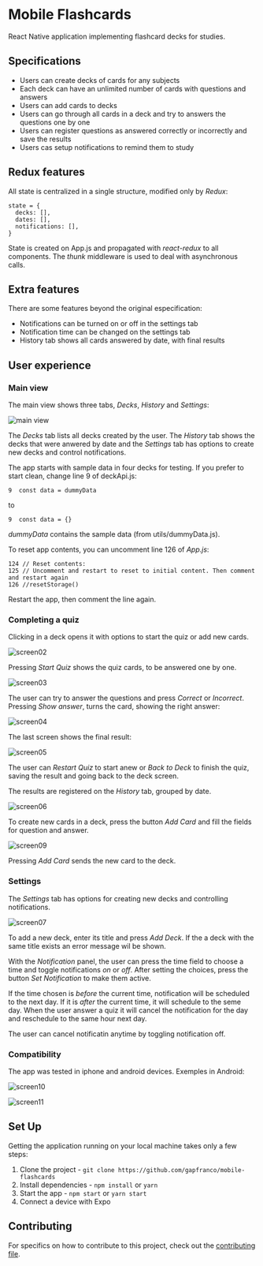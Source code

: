 # Mobile Flashcards

React Native application implementing flashcard decks for studies.

## Specifications

- Users can create decks of cards for any subjects
- Each deck can have an unlimited number of cards with questions and answers
- Users can add cards to decks
- Users can go through all cards in a deck and try to answers the questions one by one
- Users can register questions as answered correctly or incorrectly and save the results
- Users cas setup notifications to remind them to study

## Redux features

All state is centralized in a single structure, modified only by *Redux*:

```
state = {
  decks: [],
  dates: [],
  notifications: [],
}
```

State is created on App.js and propagated with *react-redux* to all components. The *thunk* middleware
is used to deal with asynchronous calls.

## Extra features

There are some features beyond the original especification:

- Notifications can be turned on or off in the settings tab
- Notification time can be changed on the settings tab
- History tab shows all cards answered by date, with final results

## User experience

### Main view

The main view shows three tabs, *Decks*, *History* and *Settings*:

![main view](/images/screen01.png)

The *Decks* tab lists all decks created by the user. The *History* tab shows the decks that were
anwered by date and the *Settings* tab has options to create new decks and control notifications.

The app starts with sample data in four decks for testing. If you prefer to start clean,
change line 9 of deckApi.js:

```
9  const data = dummyData
```
to
```
9  const data = {}
```
*dummyData* contains the sample data (from utils/dummyData.js).

To reset app contents, you can uncomment line 126 of *App.js*:

```
124 // Reset contents:
125 // Uncomment and restart to reset to initial content. Then comment and restart again
126 //resetStorage()
```
Restart the app, then comment the line again.

### Completing a quiz

Clicking in a deck opens it with options to start the quiz or add new cards.

![screen02](/images/screen02.png)

Pressing *Start Quiz* shows the quiz cards, to be answered one by one.

![screen03](/images/screen03.png)

The user can try to answer the questions and press *Correct* or *Incorrect*.
Pressing *Show answer*, turns the card, showing the right answer:

![screen04](/images/screen04.png)

The last screen shows the final result:

![screen05](/images/screen05.png)

The user can *Restart Quiz* to start anew or *Back to Deck* to finish the quiz, saving
the result and going back to the deck screen.

The results are registered on the *History* tab, grouped by date.

![screen06](/images/screen06.png)

To create new cards in a deck, press the button *Add Card* and fill the fields for question and answer.

![screen09](/images/screen09.png)

Pressing *Add Card* sends the new card to the deck.

### Settings

The *Settings* tab has options for creating new decks and controlling notifications.

![screen07](/images/screen07.png)

To add a new deck, enter its title and press *Add Deck*. If the a deck with the same title
exists an error message wil be shown.

With the *Notification* panel, the user can press the time field to choose a time and toggle
notifications *on* or *off*. After setting the choices, press the button *Set Notification* to
make them active.

If the time chosen is *before* the current time, notification will be scheduled to the next day.
If it is *after* the current time, it will schedule to the seme day. When the user answer
a quiz it will cancel the notification for the day and reschedule to the same hour next day.

The user can cancel notificatin anytime by toggling notification off.

### Compatibility

The app was tested in iphone and android devices. Exemples in Android:

![screen10](/images/screen10.png)

![screen11](/images/screen11.png)

## Set Up

Getting the application running on your local machine takes only a few steps:

1. Clone the project - `git clone https://github.com/gapfranco/mobile-flashcards`
2. Install dependencies - `npm install` or `yarn`
4. Start the app - `npm start` or `yarn start`
5. Connect a device with Expo

## Contributing

For specifics on how to contribute to this project, check out the [contributing file](CONTRIBUTING.md).
